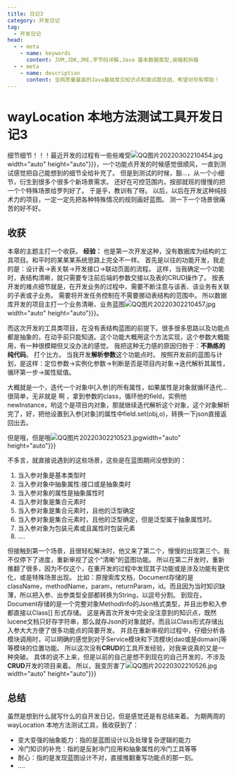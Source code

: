 ```yaml
---
title: 日记3
category: 开发日记
tag:
  - 开发日记
head:
  - - meta
    - name: keywords
      content: JVM,JDK,JRE,字节码详解,Java 基本数据类型,装箱和拆箱
  - - meta
    - name: description
      content: 全网质量最高的Java基础常见知识点和面试题总结，希望对你有帮助！
---
```

# wayLocation 本地方法测试工具开发日记3
细节细节！！！最近开发的过程有一些些难受![QQ图片20220302210454.jpg](https://www.leyuna.xyz/image/2022-03-08/QQ图片20220302210454.jpg)width="auto" height="auto"}}}，一个功能点开发的时候感觉很顺风，一直到测试感觉把自己能想到的细节全给补充了。
但是到测试的时候，豁...，从一个小细节，衍生到很多个很多个新场景需求。
还好在可控范围内，按部就班的慢慢的把一个个特殊场景给罗列好了。
于是乎，教训有了呀。
以后，以后在开发这种纯技术力的项目，一定一定先把各种特殊情况的规则画好蓝图。
测一下一个场景很痛苦的好不好。

## 收获
本章的主题主打一个收获。
**经验：**
也是第一次开发这种，没有数据库为结构的工具项目。和平时的某某某系统思路上完全不一样。
首先是以往的功能开发，我走的是：设计表->表关联->开发接口->联动页面的流程。
这样，当我确定一个功能时，表结构清晰，就只需要专注前后端的参数交接以及表的CRUD操作了。
按表开发的难点细节就是，在开发业务的过程中，需要不断注意与该表、该业务有关联的子表或子业务。
需要将开发任务控制在不需要挪动表结构的范围中。
所以数据库开发的项目主打一个业务清晰、业务蓝图![QQ图片20220302210457.jpg](https://www.leyuna.xyz/image/2022-03-08/QQ图片20220302210457.jpg)width="auto" height="auto"}}}。

而这次开发的工具类项目，在没有表结构蓝图的前提下。很多很多思路以及功能点都是抽象的，在动手前只能知道。这个功能大概用这个方法实现，这个参数大概能用，有一种很模糊但又没办法的感觉。
我把这种无力感的原因归咎于：**不熟练的纯代码**。
打个比方。
当我开发**解析参数**这个功能点时。
按照开发前的蓝图与计划，是这样：定位参数->实例化参数->判断是否是项目内对象->迭代解析其属性，循环第一步->属性赋值。

大概就是一个，迭代一个对象中[入参]的所有属性，如果属性是对象就循环迭代...
很简单，无非就是 啊 ，拿到参数的class，循环他的field，实例他newInstance，哟这个是项目内对象，那就继续迭代解析这个对象，这个对象解析完了，好，把他设置到入参[对象]的属性中field.set(obj,o)，转换一下json直接返回出去。

但是哦，但是哦![QQ图片20220302210523.jpg](https://www.leyuna.xyz/image/2022-03-08/QQ图片20220302210523.jpg)width="auto" height="auto"}}}

不多言，就直接说遇到的这些场景，这些是在蓝图期间没想到的：
1. 当入参对象是基本类型时
2. 当入参对象中抽象属性:接口或是抽象类时
3. 当入参对象的属性是抽象属性时
4. 当入参对象是集合元素时
5. 当入参对象是集合元素时，且他的泛型确定
6. 当入参对象是集合元素时，且他的泛型确定，但是泛型属于抽象属性时。
7. 当入参对象为包装元素或且属性时包装元素
8. ....

但接触到第一个场景，且很轻松解决时，他又来了第二个，慢慢的出现第三个。我不仅停下了进度，重新审视了这个“清晰”的蓝图功能。
所以在第二开发时，重新推翻了很多，因为不仅这个，在重开发的过程中发现其子功能或是涉及功能有更优化，或是特殊场景出现。
比如：原搜索库文档，Document存储的是className，methodName，param，returnParam，id。而且因为当时知识缺薄，所以把入参、出参类型全部都转换为String，以逗号分割。
到现在，Document存储的是一个完整对象MethodInfo的Json格式类型，并且出参和入参都直接以Class[] 形式存储。
这是再首次开发中完全没注意到的知识点，既然lucene文档只好存字符串，那么就存Json的对象就好。而且以Class形式存储出入参大大方便了很多功能点的简要开发。
并且在重新审视的过程中，仔细分析各模块调用时，可以明确的感觉到对于Service模块和下流模块[dao或是domain]等等模块的位置功能。
所以这次没有**CRUD**的工具开发经验，对我来说真的又是一种突破。
具体的说不上来，但是以前的自己是想不到现在的自己开发的，不涉及**CRUD**开发的项目来着。
所以，我变厉害了![QQ图片20220302210526.jpg](https://www.leyuna.xyz/image/2022-03-08/QQ图片20220302210526.jpg)width="auto" height="auto"}}}

## 总结

虽然是想到什么就写什么的自开发日记，但是感觉还是有总结来着。
为期两周的wayLocation 本地方法测试工具，我收获到了：
- 变大变强的抽象能力：指的是蓝图设计以及处理复杂逻辑的能力
- 冷门知识的补充：指的是反射冷门应用和抽象属性的冷门工具等等
- 耐心：指的是发现蓝图设计不对，直接推翻重写功能点的那一刻。
- ....
